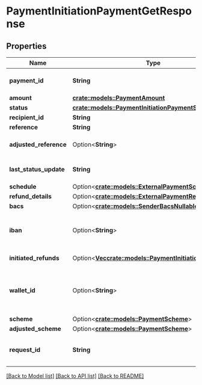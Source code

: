 # PaymentInitiationPaymentGetResponse

## Properties

Name | Type | Description | Notes
------------ | ------------- | ------------- | -------------
**payment_id** | **String** | The ID of the payment. Like all Plaid identifiers, the `payment_id` is case sensitive. | 
**amount** | [**crate::models::PaymentAmount**](PaymentAmount.md) |  | 
**status** | [**crate::models::PaymentInitiationPaymentStatus**](PaymentInitiationPaymentStatus.md) |  | 
**recipient_id** | **String** | The ID of the recipient | 
**reference** | **String** | A reference for the payment. | 
**adjusted_reference** | Option<**String**> | The value of the reference sent to the bank after adjustment to pass bank validation rules. | [optional]
**last_status_update** | **String** | The date and time of the last time the `status` was updated, in IS0 8601 format | 
**schedule** | Option<[**crate::models::ExternalPaymentScheduleGet**](ExternalPaymentScheduleGet.md)> |  | [optional]
**refund_details** | Option<[**crate::models::ExternalPaymentRefundDetails**](ExternalPaymentRefundDetails.md)> |  | [optional]
**bacs** | Option<[**crate::models::SenderBacsNullable**](SenderBACSNullable.md)> |  | 
**iban** | Option<**String**> | The International Bank Account Number (IBAN) for the sender, if specified in the `/payment_initiation/payment/create` call. | 
**initiated_refunds** | Option<[**Vec<crate::models::PaymentInitiationRefund>**](PaymentInitiationRefund.md)> | Initiated refunds associated with the payment. | [optional]
**wallet_id** | Option<**String**> | The EMI (E-Money Institution) wallet that this payment is associated with, if any. This wallet is used as an intermediary account to enable Plaid to reconcile the settlement of funds for Payment Initiation requests. | [optional]
**scheme** | Option<[**crate::models::PaymentScheme**](PaymentScheme.md)> |  | [optional]
**adjusted_scheme** | Option<[**crate::models::PaymentScheme**](PaymentScheme.md)> |  | [optional]
**request_id** | **String** | A unique identifier for the request, which can be used for troubleshooting. This identifier, like all Plaid identifiers, is case sensitive. | 

[[Back to Model list]](../README.md#documentation-for-models) [[Back to API list]](../README.md#documentation-for-api-endpoints) [[Back to README]](../README.md)


